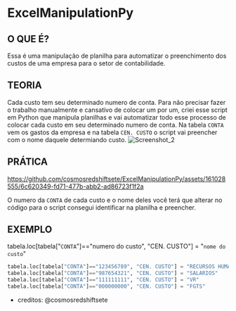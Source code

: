 # ExcelManipulationPy

## O QUE É?
Essa é uma manipulação de planilha para automatizar o preenchimento dos custos de uma empresa para o setor de contabilidade.

## TEORIA
Cada custo tem seu determinado numero de conta.
Para não precisar fazer o trabalho manualmente e cansativo de colocar um por um, criei esse script em Python que manipula planilhas e vai automatizar todo esse processo de colocar cada custo em seu determinado numero de conta.
Na tabela `CONTA` vem os gastos da empresa e na tabela `CEN. CUSTO` o script vai preencher com o nome daquele determiando custo.
![Screenshot_2](https://github.com/cosmosredshiftsete/ExcelManipulationPy/assets/161028555/fc358cfa-8fe2-4639-ab44-95f10b9f6c2a)

## PRÁTICA 

https://github.com/cosmosredshiftsete/ExcelManipulationPy/assets/161028555/6c620349-fd71-477b-abb2-ad86723f1f2a

O numero da `CONTA` de cada custo e o nome deles você terá que alterar no código para o script consegui identificar na planilha e preencher.

## EXEMPLO


tabela.loc[tabela["`CONTA`"]=="numero do custo", "CEN. CUSTO"] = "`nome do custo`"
```python
tabela.loc[tabela["CONTA"]=="123456789", "CEN. CUSTO"] = "RECURSOS HUMANOS"
tabela.loc[tabela["CONTA"]=="987654321", "CEN. CUSTO"] = "SALARIOS"
tabela.loc[tabela["CONTA"]=="111111111", "CEN. CUSTO"] = "VR"
tabela.loc[tabela["CONTA"]=="000000000", "CEN. CUSTO"] = "FGTS"
```
- creditos: @cosmosredshiftsete
